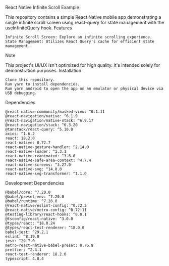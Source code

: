 React Native Infinite Scroll Example

This repository contains a simple React Native mobile app demonstrating a single infinite scroll screen using react-query for state management with the useInfiniteQuery hook.
Features

    Infinite Scroll Screen: Explore an infinite scrolling experience.
    State Management: Utilizes React Query's cache for efficient state management.

Note

This project's UI/UX isn't optimized for high quality. It's intended solely for demonstration purposes.
Installation

    Clone this repository.
    Run yarn to install dependencies.
    Run yarn android to open the app on an emulator or physical device via USB debugging.

Dependencies

    @react-native-community/masked-view: ^0.1.11
    @react-navigation/native: ^6.1.9
    @react-navigation/native-stack: ^6.9.17
    @react-navigation/stack: ^6.3.20
    @tanstack/react-query: ^5.10.0
    axios: ^1.6.2
    react: 18.2.0
    react-native: 0.72.7
    react-native-gesture-handler: ^2.14.0
    react-native-loader: ^1.3.1
    react-native-reanimated: ^3.6.0
    react-native-safe-area-context: ^4.7.4
    react-native-screens: ^3.27.0
    react-native-svg: ^14.0.0
    react-native-svg-transformer: ^1.1.0

Development Dependencies

    @babel/core: ^7.20.0
    @babel/preset-env: ^7.20.0
    @babel/runtime: ^7.20.0
    @react-native/eslint-config: ^0.72.2
    @react-native/metro-config: ^0.72.11
    @testing-library/react-hooks: ^8.0.1
    @tsconfig/react-native: ^3.0.0
    @types/react: ^18.0.24
    @types/react-test-renderer: ^18.0.0
    babel-jest: ^29.2.1
    eslint: ^8.19.0
    jest: ^29.7.0
    metro-react-native-babel-preset: 0.76.8
    prettier: ^2.4.1
    react-test-renderer: 18.2.0
    typescript: 4.8.4
